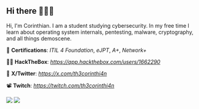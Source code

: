 ## Hi there 🕵🏻‍♂️
Hi, I'm Corinthian. I am a student studying cybersecurity. In my free time I learn about operating system internals, pentesting, malware, cryptography, and all things demoscene.

🍻 **Certifications**: *ITIL 4 Foundation*, *eJPT*, *A+*, *Network+*

🧙‍♂️ **HackTheBox**: *https://app.hackthebox.com/users/1662290*

🧢 **X/Twitter**: *https://x.com/th3corinthi4n*

📽 **Twitch**: *https://twitch.com/th3corinthi4n*

<a>
  <img align="center" src="https://github-readme-stats.vercel.app/api?username=th3corinthian&show_icons=true&theme=dark" />
</a>
<a>
  <img align="center" src="https://github-readme-stats.vercel.app/api/top-langs/?username=th3corinthian&layout=compact&show_icons=true&theme=dark" />
</a>
